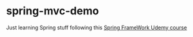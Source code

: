 # spring-mvc-demo
Just learning Spring stuff following this [Spring FrameWork Udemy course](https://www.udemy.com/course/spring-hibernate-tutorial/)
